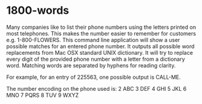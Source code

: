 # 1800-words

Many companies like to list their phone numbers using the letters printed on most telephones. This makes the number easier to remember for customers e.g. 1-800-FLOWERS.
This command line application will show a user possible matches for an entered phone number.
It outputs all possible word replacements from Mac OSX standard UNIX dictionary.
It will try to replace every digit of the provided phone number with a letter from a dictionary word.
Matching words are separated by hyphens for reading clarity.

For example, for an entry of 225563, one possible output is CALL-ME.

The number encoding on the phone used is:
2 ABC
3 DEF
4 GHI
5 JKL
6 MNO
7 PQRS
8 TUV
9 WXYZ
